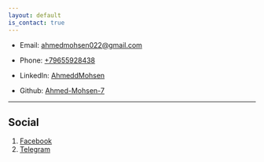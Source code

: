 ```yaml
---
layout: default
is_contact: true
---
```


* Email: [ahmedmohsen022@gmail.com](mailto:ahmedmohsen022@gmail.com)

* Phone: [+79655928438](tel:+79655928438)

* LinkedIn: [AhmeddMohsen](https://www.linkedin.com/in/AhmeddMohsen/)

* Github: [Ahmed-Mohsen-7](https://github.com/Ahmed-Mohsen-7) 

---

## Social

1. [Facebook](https://www.facebook.com/profile.php?id=100002497954261) 
2. [Telegram](https://t.me/Ahmed_Alii7)

